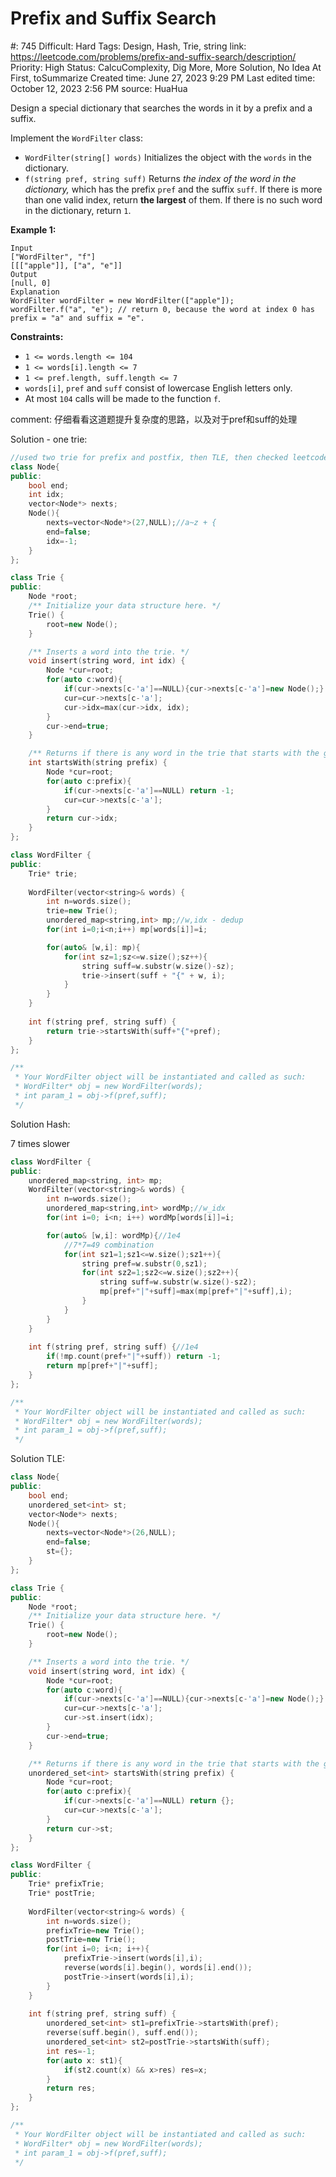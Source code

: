 # Prefix and Suffix Search

#: 745
Difficult: Hard
Tags: Design, Hash, Trie, string
link: https://leetcode.com/problems/prefix-and-suffix-search/description/
Priority: High
Status: CalcuComplexity, Dig More, More Solution, No Idea At First, toSummarize
Created time: June 27, 2023 9:29 PM
Last edited time: October 12, 2023 2:56 PM
source: HuaHua

Design a special dictionary that searches the words in it by a prefix and a suffix.

Implement the `WordFilter` class:

- `WordFilter(string[] words)` Initializes the object with the `words` in the dictionary.
- `f(string pref, string suff)` Returns *the index of the word in the dictionary,* which has the prefix `pref` and the suffix `suff`. If there is more than one valid index, return **the largest** of them. If there is no such word in the dictionary, return `1`.

**Example 1:**

```
Input
["WordFilter", "f"]
[[["apple"]], ["a", "e"]]
Output
[null, 0]
Explanation
WordFilter wordFilter = new WordFilter(["apple"]);
wordFilter.f("a", "e"); // return 0, because the word at index 0 has prefix = "a" and suffix = "e".

```

**Constraints:**

- `1 <= words.length <= 104`
- `1 <= words[i].length <= 7`
- `1 <= pref.length, suff.length <= 7`
- `words[i]`, `pref` and `suff` consist of lowercase English letters only.
- At most `104` calls will be made to the function `f`.

comment: 仔细看看这道题提升复杂度的思路，以及对于pref和suff的处理

Solution - one trie:

```cpp
//used two trie for prefix and postfix, then TLE, then checked leetcode hints
class Node{
public:
    bool end;
    int idx;
    vector<Node*> nexts;
    Node(){
        nexts=vector<Node*>(27,NULL);//a~z + {
        end=false;
        idx=-1;
    }
};

class Trie {
public:
    Node *root;
    /** Initialize your data structure here. */
    Trie() {
        root=new Node();
    }

    /** Inserts a word into the trie. */
    void insert(string word, int idx) {
        Node *cur=root;
        for(auto c:word){
            if(cur->nexts[c-'a']==NULL){cur->nexts[c-'a']=new Node();}
            cur=cur->nexts[c-'a'];
            cur->idx=max(cur->idx, idx);
        }
        cur->end=true;
    }

    /** Returns if there is any word in the trie that starts with the given prefix. */
    int startsWith(string prefix) {
        Node *cur=root;
        for(auto c:prefix){
            if(cur->nexts[c-'a']==NULL) return -1;
            cur=cur->nexts[c-'a'];
        }
        return cur->idx;
    }
};

class WordFilter {
public:
    Trie* trie;
    
    WordFilter(vector<string>& words) {
        int n=words.size();
        trie=new Trie();
        unordered_map<string,int> mp;//w,idx - dedup
        for(int i=0;i<n;i++) mp[words[i]]=i;

        for(auto& [w,i]: mp){
            for(int sz=1;sz<=w.size();sz++){
                string suff=w.substr(w.size()-sz);
                trie->insert(suff + "{" + w, i);
            }
        }
    }
    
    int f(string pref, string suff) {
        return trie->startsWith(suff+"{"+pref);
    }
};

/**
 * Your WordFilter object will be instantiated and called as such:
 * WordFilter* obj = new WordFilter(words);
 * int param_1 = obj->f(pref,suff);
 */
```

Solution Hash:

7 times slower

```cpp
class WordFilter {
public:
    unordered_map<string, int> mp;
    WordFilter(vector<string>& words) {
        int n=words.size();
        unordered_map<string,int> wordMp;//w_idx
        for(int i=0; i<n; i++) wordMp[words[i]]=i;

        for(auto& [w,i]: wordMp){//1e4
            //7*7=49 combination
            for(int sz1=1;sz1<=w.size();sz1++){
                string pref=w.substr(0,sz1);
                for(int sz2=1;sz2<=w.size();sz2++){
                    string suff=w.substr(w.size()-sz2);
                    mp[pref+"|"+suff]=max(mp[pref+"|"+suff],i);
                }
            }
        }
    }
    
    int f(string pref, string suff) {//1e4
        if(!mp.count(pref+"|"+suff)) return -1;
        return mp[pref+"|"+suff];
    }
};

/**
 * Your WordFilter object will be instantiated and called as such:
 * WordFilter* obj = new WordFilter(words);
 * int param_1 = obj->f(pref,suff);
 */
```

Solution TLE:

```cpp
class Node{
public:
    bool end;
    unordered_set<int> st;
    vector<Node*> nexts;
    Node(){
        nexts=vector<Node*>(26,NULL);
        end=false;
        st={};
    }
};

class Trie {
public:
    Node *root;
    /** Initialize your data structure here. */
    Trie() {
        root=new Node();
    }

    /** Inserts a word into the trie. */
    void insert(string word, int idx) {
        Node *cur=root;
        for(auto c:word){
            if(cur->nexts[c-'a']==NULL){cur->nexts[c-'a']=new Node();}
            cur=cur->nexts[c-'a'];
            cur->st.insert(idx);
        }
        cur->end=true;
    }

    /** Returns if there is any word in the trie that starts with the given prefix. */
    unordered_set<int> startsWith(string prefix) {
        Node *cur=root;
        for(auto c:prefix){
            if(cur->nexts[c-'a']==NULL) return {};
            cur=cur->nexts[c-'a'];
        }
        return cur->st;
    }
};

class WordFilter {
public:
    Trie* prefixTrie;
    Trie* postTrie;
    
    WordFilter(vector<string>& words) {
        int n=words.size();
        prefixTrie=new Trie();
        postTrie=new Trie();
        for(int i=0; i<n; i++){
            prefixTrie->insert(words[i],i);
            reverse(words[i].begin(), words[i].end());
            postTrie->insert(words[i],i);
        }
    }
    
    int f(string pref, string suff) {
        unordered_set<int> st1=prefixTrie->startsWith(pref);
        reverse(suff.begin(), suff.end());
        unordered_set<int> st2=postTrie->startsWith(suff);
        int res=-1;
        for(auto x: st1){
            if(st2.count(x) && x>res) res=x;
        }
        return res;
    }
};

/**
 * Your WordFilter object will be instantiated and called as such:
 * WordFilter* obj = new WordFilter(words);
 * int param_1 = obj->f(pref,suff);
 */
```